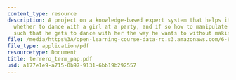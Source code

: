 ```yaml
---
content_type: resource
description: A project on a knowledge-based expert system that helps its user decide
  whether to dance with a girl at a party, and if so how to manipulate his dance moves
  such that he gets to dance with her the way he wants to without making her uncomfortable
file: /media/https%3A/open-learning-course-data-rc.s3.amazonaws.com/6-871-knowledge-based-applications-systems-spring-2005/a177e1e9a7150b9791316bb19b292557_terrero_term_pap.pdf
file_type: application/pdf
resourcetype: Document
title: terrero_term_pap.pdf
uid: a177e1e9-a715-0b97-9131-6bb19b292557
---
```

